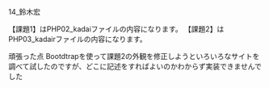 14_鈴木宏

【課題1】はPHP02_kadaiファイルの内容になります。
【課題2】はPHP03_kadairファイルの内容になります。

頑張った点
Bootdtrapを使って課題2の外観を修正しようといろいろなサイトを調べて試したのですが、どこに記述をすればよいのかわからず実装できませんでした
